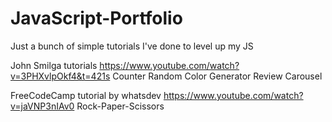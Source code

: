 # JavaScript-Portfolio
Just a bunch of simple tutorials I've done to level up my JS

John Smilga tutorials https://www.youtube.com/watch?v=3PHXvlpOkf4&t=421s
    Counter
    Random Color Generator
    Review Carousel

FreeCodeCamp tutorial by whatsdev https://www.youtube.com/watch?v=jaVNP3nIAv0
    Rock-Paper-Scissors
